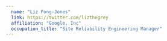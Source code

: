 ```yaml
---
  name: "Liz Fong-Jones"
  link: https://twitter.com/lizthegrey
  affiliation: "Google, Inc"
  occupation_title: "Site Reliability Engineering Manager"
---
```

